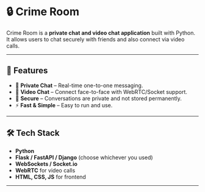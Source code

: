 # 🔒 Crime Room

Crime Room is a **private chat and video chat application** built with Python.  
It allows users to chat securely with friends and also connect via video calls.  

---

## 🚀 Features
- 💬 **Private Chat** – Real-time one-to-one messaging.
- 🎥 **Video Chat** – Connect face-to-face with WebRTC/Socket support.
- 🔐 **Secure** – Conversations are private and not stored permanently.
- ⚡ **Fast & Simple** – Easy to run and use.

---

## 🛠️ Tech Stack
- **Python**
- **Flask / FastAPI / Django** (choose whichever you used)
- **WebSockets / Socket.io**
- **WebRTC** for video calls
- **HTML, CSS, JS** for frontend

---
